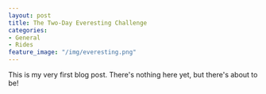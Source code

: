 ```yaml
---
layout: post
title: The Two-Day Everesting Challenge
categories:
- General
- Rides
feature_image: "/img/everesting.png"
---
```


This is my very first blog post. There's nothing here yet, but there's about to be! 
